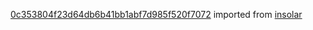 [0c353804f23d64db6b41bb1abf7d985f520f7072](https://github.com/insolar/insolar/commit/0c353804f23d64db6b41bb1abf7d985f520f7072) imported from [insolar](https://github.com/insolar/insolar)
